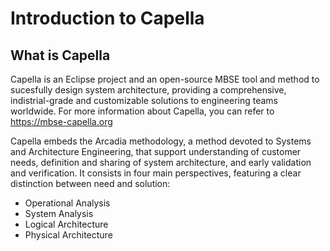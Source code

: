 # Introduction to Capella

## What is Capella

Capella is an Eclipse project and an open-source MBSE tool and method to sucesfully design system architecture, providing a comprehensive, indistrial-grade and customizable solutions to engineering teams worldwide.
For more information about Capella, you can refer to https://mbse-capella.org

Capella embeds the Arcadia methodology, a method devoted to Systems and Architecture Engineering, that support understanding of customer needs, definition and sharing of system architecture, and early validation and verification. It consists in four main perspectives, featuring a clear distinction between need and solution:
- Operational Analysis
- System Analysis
- Logical Architecture
- Physical Architecture


